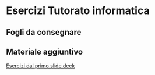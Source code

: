  # Esercizi Tutorato informatica 

## Fogli da consegnare

## Materiale aggiuntivo
 [Esercizi dal primo slide deck](google.com)
